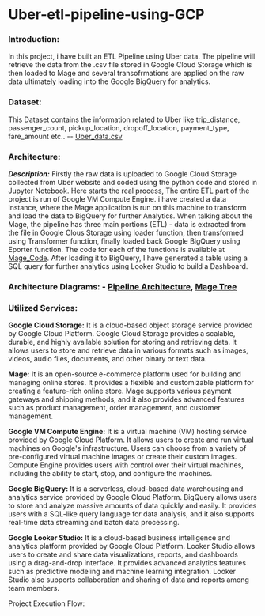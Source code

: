 # Uber-etl-pipeline-using-GCP

### Introduction:
In this project, i have built an ETL Pipeline using Uber data. The pipeline will retrieve the data from the .csv file stored in Google Cloud Storage  which is then loaded to Mage and several transofrmations are applied on the raw data ultimately loading into the Google BigQuery for analytics.

### Dataset:
This Dataset contains the information related to Uber like trip_distance, passenger_count, pickup_location, dropoff_location, payment_type, fare_amount etc.. -- [Uber_data.csv](https://github.com/SameerPathaan/Uber-ETL-pipeline-using-GCP/tree/main/data)

### Architecture:
***Description:*** Firstly the raw data is uploaded to Google Cloud Storage collected from Uber website and coded using the python code and stored in Jupyter Notebook. Here starts the real process, The entire ETL part of the project is run of Google VM Compute Engine. i have created a data instance, where the Mage application is run on this machine to transform and load the data to BigQuery for further Analytics. When talking about the Mage, the pipeline has three main portions (ETL) - data is extracted from the file in Google Clous Storage using loader function, then transformed using Transformer function, finally loaded back Google BigQuery using Eporter function. The code for each of the functions is available at [Mage_Code](https://github.com/SameerPathaan/Uber-ETL-pipeline-using-GCP/tree/main/Mage_Code). After loading it to BigQuery, I have generated a table using a SQL query for further analytics using Looker Studio to build a Dashboard. 

### Architecture Diagrams: - [Pipeline Architecture](https://github.com/SameerPathaan/Uber-ETL-pipeline-using-GCP/blob/main/Architecture_Diagrams/Uber_Pipeline_architecture.jpg), [Mage Tree](https://github.com/SameerPathaan/Uber-ETL-pipeline-using-GCP/blob/main/Architecture_Diagrams/Mage_Architecture.png)

### Utilized Services:
**Google Cloud Storage:** It is a cloud-based object storage service provided by Google Cloud Platform. Google Cloud Storage provides a scalable, durable, and highly available solution for storing and retrieving data. It allows users to store and retrieve data in various formats such as images, videos, audio files, documents, and other binary or text data.

**Mage:** It is an open-source e-commerce platform used for building and managing online stores. It provides a flexible and customizable platform for creating a feature-rich online store. Mage supports various payment gateways and shipping methods, and it also provides advanced features such as product management, order management, and customer management.

**Google VM Compute Engine:** It is a virtual machine (VM) hosting service provided by Google Cloud Platform. It allows users to create and run virtual machines on Google's infrastructure. Users can choose from a variety of pre-configured virtual machine images or create their custom images. Compute Engine provides users with control over their virtual machines, including the ability to start, stop, and configure the machines.

**Google BigQuery:** It is a serverless, cloud-based data warehousing and analytics service provided by Google Cloud Platform. BigQuery allows users to store and analyze massive amounts of data quickly and easily. It provides users with a SQL-like query language for data analysis, and it also supports real-time data streaming and batch data processing.

**Google Looker Studio:** It is a cloud-based business intelligence and analytics platform provided by Google Cloud Platform. Looker Studio allows users to create and share data visualizations, reports, and dashboards using a drag-and-drop interface. It provides advanced analytics features such as predictive modeling and machine learning integration. Looker Studio also supports collaboration and sharing of data and reports among team members.

Project Execution Flow:
